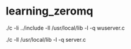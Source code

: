 learning_zeromq
===============

./c -li ../include -ll /usr/local/lib -l -q wuserver.c

./c -ll /usr/local/lib -l -q server.c
